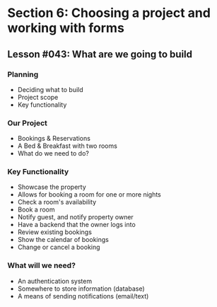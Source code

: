 # Section 6: Choosing a project and working with forms

## Lesson #043: What are we going to build

### Planning

- Deciding what to build
- Project scope
- Key functionality

### Our Project

- Bookings & Reservations
- A Bed & Breakfast with two rooms
- What do we need to do?

### Key Functionality

- Showcase the property
- Allows for booking a room for one or more nights
- Check a room's availability
- Book a room
- Notify guest, and notify property owner
- Have a backend that the owner logs into
- Review existing bookings
- Show the calendar of bookings
- Change or cancel a booking

### What will we need?

- An authentication system
- Somewhere to store information (database)
- A means of sending notifications (email/text)



